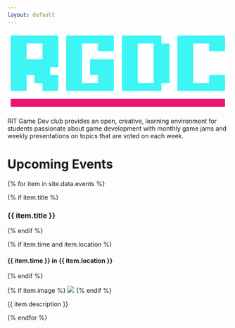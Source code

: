 ```yaml
---
layout: default
---
```


<img id="projectBanner" src="media/rgdc_logo.png"/>

RIT Game Dev club provides an open, creative, learning environment for students passionate about game development with monthly game jams and weekly presentations on topics that are voted on each week.

<!-- List of events -->
# Upcoming Events
{% for item in site.data.events %}

{% if item.title %}
### {{ item.title }}
{% endif %}

{% if item.time and item.location %}
####  {{ item.time }} in {{ item.location }}
{% endif %}

{% if item.image %}
<img id="eventBanner" src="{{ item.image }}"/>
{% endif %}

{{ item.description }}

{% endfor %} <!-- End of Event data -->